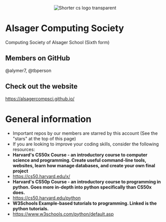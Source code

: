 <p align="center">
  <img src="https://github.com/user-attachments/assets/ee8b3111-2148-4279-85f3-e6bdb2b6741f" alt="Shorter cs logo transparent">
</p>


# Alsager Computing Society
Computing Society of Alsager School (Sixth form)

## Members on GitHub
@alymer7, @tbperson

## Check out the website
https://alsagercompsci.github.io/

# General information
- Important repos by our members are starred by this account (See the "stars" at the top of this page)
- If you are looking to improve your coding skills, consider the following resources:
- **Harvard's CS50x Course - an introductory course to computer science and programming. Create useful command-line tools, websites, learn how manage databases, and create your own final project** 
- https://cs50.harvard.edu/x/
- **Harvard's CS50p Course - an introductory course to programming in python. Goes more in-depth into python specifically than CS50x does.**
- https://cs50.harvard.edu/python
- **W3Schools Example-based tutorials to programming. Linked is the python tutorials.**
- https://www.w3schools.com/python/default.asp
